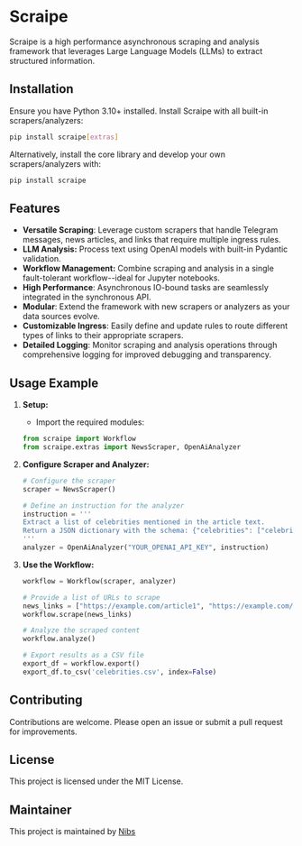 # Scraipe

Scraipe is a high performance asynchronous scraping and analysis framework that leverages Large Language Models (LLMs) to extract structured information.

## Installation

Ensure you have Python 3.10+ installed. Install Scraipe with all built-in scrapers/analyzers:
```bash
pip install scraipe[extras]
```

Alternatively, install the core library and develop your own scrapers/analyzers with:
```bash
pip install scraipe
```

## Features
- **Versatile Scraping**: Leverage custom scrapers that handle Telegram messages, news articles, and links that require multiple ingress rules.
- **LLM Analysis:** Process text using OpenAI models with built-in Pydantic validation.
- **Workflow Management:** Combine scraping and analysis in a single fault-tolerant workflow--ideal for Jupyter notebooks.
- **High Performance**: Asynchronous IO-bound tasks are seamlessly integrated in the synchronous API.
- **Modular**: Extend the framework with new scrapers or analyzers as your data sources evolve.
- **Customizable Ingress**: Easily define and update rules to route different types of links to their appropriate scrapers.
- **Detailed Logging**: Monitor scraping and analysis operations through comprehensive logging for improved debugging and transparency.

## Usage Example

1. **Setup:**
   - Import the required modules:
   ```python
   from scraipe import Workflow
   from scraipe.extras import NewsScraper, OpenAiAnalyzer
   ```
   
2. **Configure Scraper and Analyzer:**
   ```python
   # Configure the scraper
   scraper = NewsScraper()
   
   # Define an instruction for the analyzer
   instruction = '''
   Extract a list of celebrities mentioned in the article text.
   Return a JSON dictionary with the schema: {"celebrities": ["celebrity1", "celebrity2", ...]}
   '''   
   analyzer = OpenAiAnalyzer("YOUR_OPENAI_API_KEY", instruction)
   ```
   
3. **Use the Workflow:**
   ```python
   workflow = Workflow(scraper, analyzer)
   
   # Provide a list of URLs to scrape
   news_links = ["https://example.com/article1", "https://example.com/article2"]
   workflow.scrape(news_links)
   
   # Analyze the scraped content
   workflow.analyze()
   
   # Export results as a CSV file
   export_df = workflow.export()
   export_df.to_csv('celebrities.csv', index=False)
   ```
   
## Contributing

Contributions are welcome. Please open an issue or submit a pull request for improvements.

## License
This project is licensed under the MIT License.

## Maintainer
This project is maintained by [Nibs](https://github.com/SnpM)
